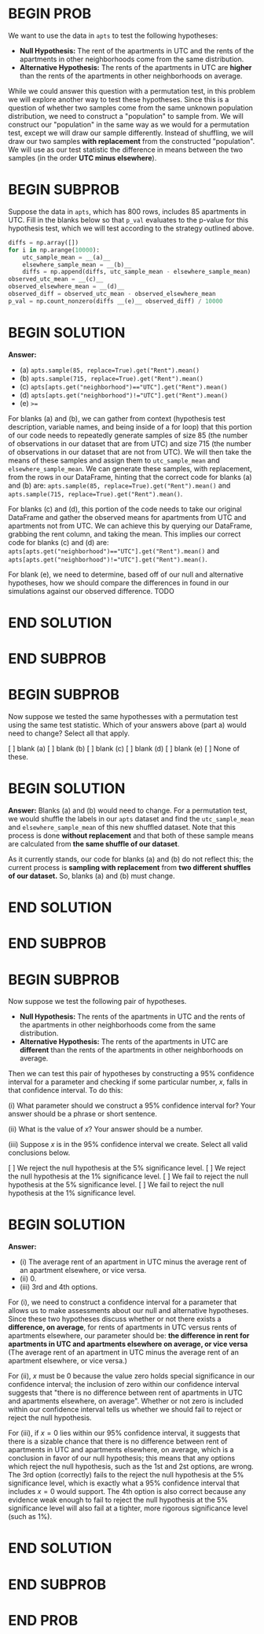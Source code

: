 # BEGIN PROB

We want to use the data in `apts` to test the following hypotheses:

- **Null Hypothesis:** The rent of the apartments in UTC and the rents of the apartments in other neighborhoods come from the same distribution.
- **Alternative Hypothesis:** The rents of the apartments in UTC are **higher** than the rents of the apartments in other neighborhoods on average.

While we could answer this question with a permutation test, in this problem we will explore another way to test these hypotheses. Since this is a question of whether two samples come from the same unknown population distribution, we need to construct a "population" to sample from. We will construct our "population" in the same way as we would for a permutation test, except we will draw our sample differently. Instead of shuffling, we will draw our two samples **with replacement** from the constructed "population". We will use as our test statistic the difference in means between the two samples (in the order **UTC minus elsewhere**).

# BEGIN SUBPROB

Suppose the data in `apts`, which has 800 rows, includes 85 apartments in UTC. Fill in the blanks below so that `p_val` evaluates to the p-value for this hypothesis test, which we will test according to the strategy outlined above.

```py
diffs = np.array([])
for i in np.arange(10000):
    utc_sample_mean = __(a)__
    elsewhere_sample_mean = __(b)__
    diffs = np.append(diffs, utc_sample_mean - elsewhere_sample_mean)
observed_utc_mean = __(c)__
observed_elsewhere_mean = __(d)__
observed_diff = observed_utc_mean - observed_elsewhere_mean
p_val = np.count_nonzero(diffs __(e)__ observed_diff) / 10000
```

# BEGIN SOLUTION

**Answer:**

- (a) `apts.sample(85, replace=True).get("Rent").mean()`
- (b) `apts.sample(715, replace=True).get("Rent").mean()`
- (c) `apts[apts.get("neighborhood")=="UTC"].get("Rent").mean()`
- (d) `apts[apts.get("neighborhood")!="UTC"].get("Rent").mean()`
- (e) `>=`

For blanks (a) and (b), we can gather from context (hypothesis test description, variable names, and being inside of a for loop) that this portion of our code needs to repeatedly generate samples of size 85 (the number of observations in our dataset that are from UTC) and size 715 (the number of observations in our dataset that are not from UTC). We will then take the means of these samples and assign them to `utc_sample_mean` and `elsewhere_sample_mean`. We can generate these samples, with replacement, from the rows in our DataFrame, hinting that the correct code for blanks (a) and (b) are: `apts.sample(85, replace=True).get("Rent").mean()` and `apts.sample(715, replace=True).get("Rent").mean()`.

For blanks (c) and (d), this portion of the code needs to take our original DataFrame and gather the observed means for apartments from UTC and apartments not from UTC. We can achieve this by querying our DataFrame, grabbing the rent column, and taking the mean. This implies our correct code for blanks (c) and (d) are: `apts[apts.get("neighborhood")=="UTC"].get("Rent").mean()` and `apts[apts.get("neighborhood")!="UTC"].get("Rent").mean()`.

For blank (e), we need to determine, based off of our null and alternative hypotheses, how we should compare the differences in found in our simulations against our observed difference. TODO

# END SOLUTION

# END SUBPROB

# BEGIN SUBPROB

Now suppose we tested the same hypothesses with a permutation test using the same test statistic. Which of your answers above (part a) would need to change? Select all that apply.

[ ] blank \(a\)
[ ] blank \(b\)
[ ] blank \(c\)
[ ] blank \(d\)
[ ] blank \(e\)
[ ] None of these.

# BEGIN SOLUTION

**Answer:** Blanks \(a\) and  \(b\) would need to change. For a permutation test, we would shuffle the labels in our `apts` dataset and find the `utc_sample_mean` and `elsewhere_sample_mean` of this new shuffled dataset. Note that this process is done **without replacement** and that both of these sample means are calculated from **the same shuffle of our dataset**.

As it currently stands, our code for blanks (a) and (b) do not reflect this; the current process is **sampling with replacement** from **two different shuffles of our dataset.** So, blanks (a) and (b) must change.

# END SOLUTION

# END SUBPROB

# BEGIN SUBPROB

Now suppose we test the following pair of hypotheses.

- **Null Hypothesis:** The rents of the apartments in UTC and the rents of the apartments in other neighborhoods come from the same distribution.
- **Alternative Hypothesis:** The rents of the apartments in UTC are **different** than the rents of the apartments in other neighborhoods on average.

Then we can test this pair of hypotheses by constructing a 95% confidence interval for a parameter and checking if some particular number, $x$, falls in that confidence interval. To do this:

(i) What parameter should we construct a 95% confidence interval for? Your answer should be a phrase or short sentence.

(ii) What is the value of $x$? Your answer should be a number.

(iii) Suppose $x$ is in the 95% confidence interval we create. Select all valid conclusions below. 

[ ] We reject the null hypothesis at the 5% significance level.
[ ] We reject the null hypothesis at the 1% significance level.
[ ] We fail to reject the null hypothesis at the 5% significance level.
[ ] We fail to reject the null hypothesis at the 1% significance level.

# BEGIN SOLUTION

**Answer:**

- \(i\) The average rent of an apartment in UTC minus the average rent of an apartment elsewhere, or vice versa.
- \(ii\) 0.
- \(iii\) 3rd and 4th options.

For (i), we need to construct a confidence interval for a parameter that allows us to make assessments about our null and alternative hypotheses. Since these two hypotheses discuss whether or not there exists a **difference, on average**, for rents of apartments in UTC versus rents of apartments elsewhere, our parameter should be: **the difference in rent for apartments in UTC and apartments elsewhere on average, or vice versa** (The average rent of an apartment in UTC minus the average rent of an apartment elsewhere, or vice versa.)

For (ii), $x$ must be 0 because the value zero holds special significance in our confidence interval; the inclusion of zero within our confidence interval suggests that "there is no difference between rent of apartments in UTC and apartments elsewhere, on average". Whether or not zero is included within our confidence interval tells us whether we should fail to reject or reject the null hypothesis.

For (iii), if $x = 0$ lies within our 95% confidence interval, it suggests that there is a sizable chance that there is no difference between rent of apartments in UTC and apartments elsewhere, on average, which is a conclusion in favor of our null hypothesis; this means that any options which reject the null hypothesis, such as the 1st and 2st options, are wrong. The 3rd option (correctly) fails to the reject the null hypothesis at the 5% significance level, which is exactly what a 95% confidence interval that includes $x = 0$ would support. The 4th option is also correct because any evidence weak enough to fail to reject the null hypothesis at the 5% significance level will also fail at a tighter, more rigorous significance level (such as 1%).
# END SOLUTION

# END SUBPROB

# END PROB